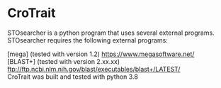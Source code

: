 # CroTrait

STOsearcher is a python program that uses several external programs. STOsearcher requires the following external programs:<br>

[mega] (tested with version 1.2) https://www.megasoftware.net/ <br>
[BLAST+] (tested with version 2.xx.xx) ftp://ftp.ncbi.nlm.nih.gov/blast/executables/blast+/LATEST/ <br>
CroTrait was built and tested with python 3.8 <br>

